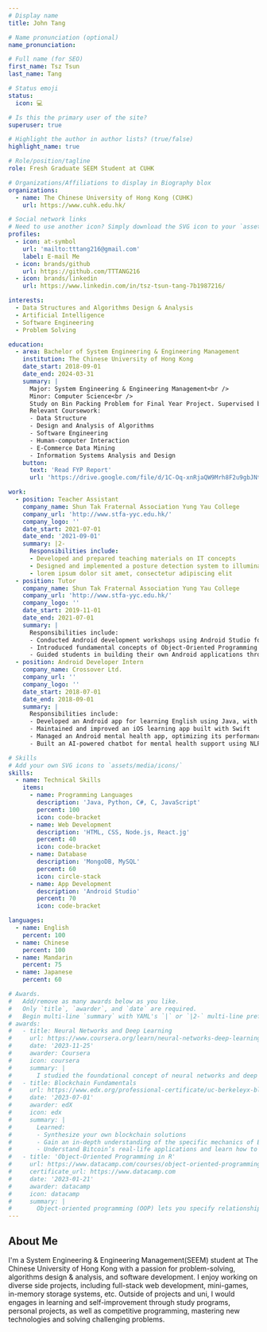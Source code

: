 ```yaml
---
# Display name
title: John Tang

# Name pronunciation (optional)
name_pronunciation: 

# Full name (for SEO)
first_name: Tsz Tsun
last_name: Tang

# Status emoji
status:
  icon: 💻

# Is this the primary user of the site?
superuser: true

# Highlight the author in author lists? (true/false)
highlight_name: true

# Role/position/tagline
role: Fresh Graduate SEEM Student at CUHK

# Organizations/Affiliations to display in Biography blox
organizations:
  - name: The Chinese University of Hong Kong (CUHK)
    url: https://www.cuhk.edu.hk/

# Social network links
# Need to use another icon? Simply download the SVG icon to your `assets/media/icons/` folder.
profiles:
  - icon: at-symbol
    url: 'mailto:tttang216@gmail.com'
    label: E-mail Me
  - icon: brands/github
    url: https://github.com/TTTANG216
  - icon: brands/linkedin
    url: https://www.linkedin.com/in/tsz-tsun-tang-7b1987216/

interests:
  - Data Structures and Algorithms Design & Analysis
  - Artificial Intelligence
  - Software Engineering
  - Problem Solving

education:
  - area: Bachelor of System Engineering & Engineering Management
    institution: The Chinese University of Hong Kong
    date_start: 2018-09-01
    date_end: 2024-03-31
    summary: |
      Major: System Engineering & Engineering Management<br />
      Minor: Computer Science<br />
      Study on Bin Packing Problem for Final Year Project. Supervised by [Dr. Ng Chi-Kong Kevin](https://www1.se.cuhk.edu.hk/~ckng/). <br />
      Relevant Coursework:
      - Data Structure
      - Design and Analysis of Algorithms
      - Software Engineering 
      - Human-computer Interaction
      - E-Commerce Data Mining
      - Information Systems Analysis and Design
    button:
      text: 'Read FYP Report'
      url: 'https://drive.google.com/file/d/1C-Oq-xnRjaQW9Mrh8F2u9gbJNtbDhxpq/view?usp=sharing'

work:
  - position: Teacher Assistant
    company_name: Shun Tak Fraternal Association Yung Yau College
    company_url: 'http://www.stfa-yyc.edu.hk/'
    company_logo: ''
    date_start: 2021-07-01
    date_end: '2021-09-01'
    summary: |2-
      Responsibilities include:
      - Developed and prepared teaching materials on IT concepts
      - Designed and implemented a posture detection system to illuminate an IoT-powered prop
      - lorem ipsum dolor sit amet, consectetur adipiscing elit
  - position: Tutor
    company_name: Shun Tak Fraternal Association Yung Yau College
    company_url: 'http://www.stfa-yyc.edu.hk/'
    company_logo: ''
    date_start: 2019-11-01
    date_end: 2021-07-01
    summary: |
      Responsibilities include:
      - Conducted Android development workshops using Android Studio for secondary school students
      - Introduced fundamental concepts of Object-Oriented Programming (OOP) and database management to students
      - Guided students in building their own Android applications through hands-on coding exercises
  - position: Android Developer Intern
    company_name: Crossover Ltd.
    company_url: ''
    company_logo: ''
    date_start: 2018-07-01
    date_end: 2018-09-01
    summary: |
      Responsibilities include:
      - Developed an Android app for learning English using Java, with multilingual support and a MySQL-PHP database
      - Maintained and improved an iOS learning app built with Swift
      - Managed an Android mental health app, optimizing its performance in Java
      - Built an AI-powered chatbot for mental health support using NLP and Neural Networks

# Skills
# Add your own SVG icons to `assets/media/icons/`
skills:
  - name: Technical Skills
    items:
      - name: Programming Languages
        description: 'Java, Python, C#, C, JavaScript'
        percent: 100
        icon: code-bracket
      - name: Web Development
        description: 'HTML, CSS, Node.js, React.jg'
        percent: 40
        icon: code-bracket
      - name: Database
        description: 'MongoDB, MySQL'
        percent: 60
        icon: circle-stack
      - name: App Development
        description: 'Android Studio'
        percent: 70
        icon: code-bracket

languages:
  - name: English
    percent: 100
  - name: Chinese
    percent: 100
  - name: Mandarin
    percent: 75
  - name: Japanese
    percent: 60

# Awards.
#   Add/remove as many awards below as you like.
#   Only `title`, `awarder`, and `date` are required.
#   Begin multi-line `summary` with YAML's `|` or `|2-` multi-line prefix and indent 2 spaces below.
# awards:
#   - title: Neural Networks and Deep Learning
#     url: https://www.coursera.org/learn/neural-networks-deep-learning
#     date: '2023-11-25'
#     awarder: Coursera
#     icon: coursera
#     summary: |
#       I studied the foundational concept of neural networks and deep learning. By the end, I was familiar with the significant technological trends driving the rise of deep learning; build, train, and apply fully connected deep neural networks; implement efficient (vectorized) neural networks; identify key parameters in a neural network’s architecture; and apply deep learning to your own applications.
#   - title: Blockchain Fundamentals
#     url: https://www.edx.org/professional-certificate/uc-berkeleyx-blockchain-fundamentals
#     date: '2023-07-01'
#     awarder: edX
#     icon: edx
#     summary: |
#       Learned:
#       - Synthesize your own blockchain solutions
#       - Gain an in-depth understanding of the specific mechanics of Bitcoin
#       - Understand Bitcoin’s real-life applications and learn how to attack and destroy Bitcoin, Ethereum, smart contracts and Dapps, and alternatives to Bitcoin’s Proof-of-Work consensus algorithm
#   - title: 'Object-Oriented Programming in R'
#     url: https://www.datacamp.com/courses/object-oriented-programming-with-s3-and-r6-in-r
#     certificate_url: https://www.datacamp.com
#     date: '2023-01-21'
#     awarder: datacamp
#     icon: datacamp
#     summary: |
#       Object-oriented programming (OOP) lets you specify relationships between functions and the objects that they can act on, helping you manage complexity in your code. This is an intermediate level course, providing an introduction to OOP, using the S3 and R6 systems. S3 is a great day-to-day R programming tool that simplifies some of the functions that you write. R6 is especially useful for industry-specific analyses, working with web APIs, and building GUIs.
---
```


## About Me

I'm a System Engineering & Engineering Management(SEEM) student at The Chinese University of Hong Kong with a passion for problem-solving, algorithms design & analysis, and software development. I enjoy working on diverse side projects, including full-stack web development, mini-games, in-memory storage systems, etc. Outside of projects and uni, I would engages in learning and self-improvement through study programs, personal projects, as well as competitive programming, mastering new technologies and solving challenging problems.
